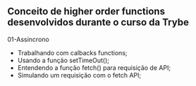 <h2>Conceito de higher order functions desenvolvidos durante o curso da Trybe</h2>

01-Assincrono
  - Trabalhando com calbacks functions;
  - Usando a função setTimeOut();
  - Entendendo a função fetch() para requisição de API;
  - Simulando um requisição com o fetch API;
